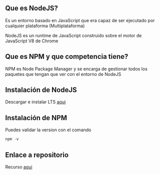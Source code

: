 ## **Que es NodeJS?** ##

Es un entorno basado en JavaScript que era capaz de ser ejecutado por cualquier plataforma (Multiplataforma)

NodeJS es un runtime de JavaScript construido sobre el motor de JavaScript V8 de Chrome
<br/>

## **Que es NPM y que competencia tiene?** ##


NPM es Node Package Manager y se encarga de gestionar todos los paquetes que tengan que ver con el entorno de NodeJS
<br/>

## **Instalación de NodeJS** ##

Descargar e instalar LTS [aqui](https://nodejs.org/en/)


## **Instalación de NPM** ##
Puedes validar la version con el comando
```javascript
npm -v
```

## **Enlace a repositorio** ##

Recurso [aqui](https://github.com/Open-Bootcamp/JavaScript-Basico)
